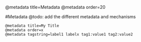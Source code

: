 @metadata title=Metadata
@metadata order=20

#Metadata
@todo: add the different metadata and mechanisms

    @metadata title=My Title
    @metadata order=x
    @metadata tagstring=label1 labelx tag1:value1 tag2:value2